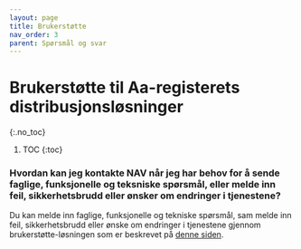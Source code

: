 ```yaml
---
layout: page
title: Brukerstøtte
nav_order: 3
parent: Spørsmål og svar
---
```


# Brukerstøtte til Aa-registerets distribusjonsløsninger
{:.no_toc}

1. TOC
{:toc}

### Hvordan kan jeg kontakte NAV når jeg har behov for å sende faglige, funksjonelle og teksniske spørsmål, eller melde inn feil, sikkerhetsbrudd eller ønsker om endringer i tjenestene?

Du kan melde inn faglige, funksjonelle og tekniske spørsmål, sam melde inn feil, sikkerhetsbrudd eller ønske om endringer i tjenestene gjennom brukerstøtte-løsningen som er beskrevet på [denne siden](https://www.nav.no/no/nav-og-samfunn/samarbeid/tilgang-til-arbeidsgiver-og-arbeidstakerregisteret-aa-registeret/brukerstotte-for-samarbeidspartnere).
